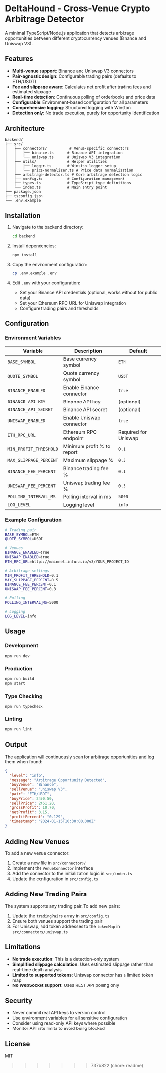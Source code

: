 # DeltaHound - Cross-Venue Crypto Arbitrage Detector

A minimal TypeScript/Node.js application that detects arbitrage opportunities between different cryptocurrency venues (Binance and Uniswap V3).

## Features

- **Multi-venue support**: Binance and Uniswap V3 connectors
- **Pair-agnostic design**: Configurable trading pairs (defaults to ETH/USDT)
- **Fee and slippage aware**: Calculates net profit after trading fees and estimated slippage
- **Real-time detection**: Continuous polling of orderbooks and price data
- **Configurable**: Environment-based configuration for all parameters
- **Comprehensive logging**: Structured logging with Winston
- **Detection only**: No trade execution, purely for opportunity identification

## Architecture

```
backend/
├── src/
│   ├── connectors/          # Venue-specific connectors
│   │   ├── binance.ts      # Binance API integration
│   │   └── uniswap.ts      # Uniswap V3 integration
│   ├── utils/              # Helper utilities
│   │   ├── logger.ts       # Winston logger setup
│   │   └── price-normalizer.ts # Price data normalization
│   ├── arbitrage-detector.ts # Core arbitrage detection logic
│   ├── config.ts           # Configuration management
│   ├── types.ts            # TypeScript type definitions
│   └── index.ts            # Main entry point
├── package.json
├── tsconfig.json
└── .env.example
```

## Installation

1. Navigate to the backend directory:
   ```bash
   cd backend
   ```

2. Install dependencies:
   ```bash
   npm install
   ```

3. Copy the environment configuration:
   ```bash
   cp .env.example .env
   ```

4. Edit `.env` with your configuration:
   - Set your Binance API credentials (optional, works without for public data)
   - Set your Ethereum RPC URL for Uniswap integration
   - Configure trading pairs and thresholds

## Configuration

### Environment Variables

| Variable | Description | Default |
|----------|-------------|---------|
| `BASE_SYMBOL` | Base currency symbol | `ETH` |
| `QUOTE_SYMBOL` | Quote currency symbol | `USDT` |
| `BINANCE_ENABLED` | Enable Binance connector | `true` |
| `BINANCE_API_KEY` | Binance API key | (optional) |
| `BINANCE_API_SECRET` | Binance API secret | (optional) |
| `UNISWAP_ENABLED` | Enable Uniswap connector | `true` |
| `ETH_RPC_URL` | Ethereum RPC endpoint | Required for Uniswap |
| `MIN_PROFIT_THRESHOLD` | Minimum profit % to report | `0.1` |
| `MAX_SLIPPAGE_PERCENT` | Maximum slippage % | `0.5` |
| `BINANCE_FEE_PERCENT` | Binance trading fee % | `0.1` |
| `UNISWAP_FEE_PERCENT` | Uniswap trading fee % | `0.3` |
| `POLLING_INTERVAL_MS` | Polling interval in ms | `5000` |
| `LOG_LEVEL` | Logging level | `info` |

### Example Configuration

```bash
# Trading pair
BASE_SYMBOL=ETH
QUOTE_SYMBOL=USDT

# Venues
BINANCE_ENABLED=true
UNISWAP_ENABLED=true
ETH_RPC_URL=https://mainnet.infura.io/v3/YOUR_PROJECT_ID

# Arbitrage settings
MIN_PROFIT_THRESHOLD=0.1
MAX_SLIPPAGE_PERCENT=0.5
BINANCE_FEE_PERCENT=0.1
UNISWAP_FEE_PERCENT=0.3

# Polling
POLLING_INTERVAL_MS=5000

# Logging
LOG_LEVEL=info
```

## Usage

### Development

```bash
npm run dev
```

### Production

```bash
npm run build
npm start
```

### Type Checking

```bash
npm run typecheck
```

### Linting

```bash
npm run lint
```

## Output

The application will continuously scan for arbitrage opportunities and log them when found:

```json
{
  "level": "info",
  "message": "Arbitrage Opportunity Detected",
  "buyVenue": "Binance",
  "sellVenue": "Uniswap V3",
  "pair": "ETH/USDT",
  "buyPrice": 2450.50,
  "sellPrice": 2461.20,
  "grossProfit": 10.70,
  "netProfit": 3.15,
  "profitPercent": "0.129",
  "timestamp": "2024-01-15T10:30:00.000Z"
}
```

## Adding New Venues

To add a new venue connector:

1. Create a new file in `src/connectors/`
2. Implement the `VenueConnector` interface
3. Add the connector to the initialization logic in `src/index.ts`
4. Update the configuration in `src/config.ts`

## Adding New Trading Pairs

The system supports any trading pair. To add new pairs:

1. Update the `tradingPairs` array in `src/config.ts`
2. Ensure both venues support the trading pair
3. For Uniswap, add token addresses to the `tokenMap` in `src/connectors/uniswap.ts`

## Limitations

- **No trade execution**: This is a detection-only system
- **Simplified slippage calculation**: Uses estimated slippage rather than real-time depth analysis
- **Limited to supported tokens**: Uniswap connector has a limited token map
- **No WebSocket support**: Uses REST API polling only

## Security

- Never commit real API keys to version control
- Use environment variables for all sensitive configuration
- Consider using read-only API keys where possible
- Monitor API rate limits to avoid being blocked

## License

MIT
>>>>>>> 737b822 (chore: readme)
